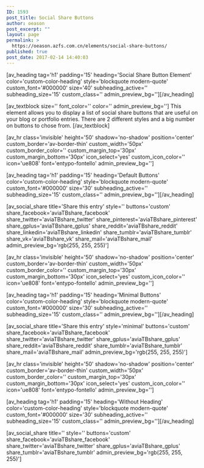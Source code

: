 ```yaml
---
ID: 1593
post_title: Social Share Buttons
author: oeason
post_excerpt: ""
layout: page
permalink: >
  https://oeason.azfs.com.cn/elements/social-share-buttons/
published: true
post_date: 2017-02-14 14:40:03
---
```

[av_heading tag='h1' padding='15' heading='Social Share Button Element' color='custom-color-heading' style='blockquote modern-quote' custom_font='#000000' size='40' subheading_active='' subheading_size='15' custom_class='' admin_preview_bg=''][/av_heading]

[av_textblock size='' font_color='' color='' admin_preview_bg='']
This element allows you to display a list of social share buttons that are useful on your blog or portfolio entries. There are 2 different styles and a big number on buttons to chose from.
[/av_textblock]

[av_hr class='invisible' height='50' shadow='no-shadow' position='center' custom_border='av-border-thin' custom_width='50px' custom_border_color='' custom_margin_top='30px' custom_margin_bottom='30px' icon_select='yes' custom_icon_color='' icon='ue808' font='entypo-fontello' admin_preview_bg='']

[av_heading tag='h1' padding='15' heading='Default Buttons' color='custom-color-heading' style='blockquote modern-quote' custom_font='#000000' size='30' subheading_active='' subheading_size='15' custom_class='' admin_preview_bg=''][/av_heading]

[av_social_share title='Share this entry' style='' buttons='custom' share_facebook='aviaTBshare_facebook' share_twitter='aviaTBshare_twitter' share_pinterest='aviaTBshare_pinterest' share_gplus='aviaTBshare_gplus' share_reddit='aviaTBshare_reddit' share_linkedin='aviaTBshare_linkedin' share_tumblr='aviaTBshare_tumblr' share_vk='aviaTBshare_vk' share_mail='aviaTBshare_mail' admin_preview_bg='rgb(255, 255, 255)']

[av_hr class='invisible' height='50' shadow='no-shadow' position='center' custom_border='av-border-thin' custom_width='50px' custom_border_color='' custom_margin_top='30px' custom_margin_bottom='30px' icon_select='yes' custom_icon_color='' icon='ue808' font='entypo-fontello' admin_preview_bg='']

[av_heading tag='h1' padding='15' heading='Minimal Buttons' color='custom-color-heading' style='blockquote modern-quote' custom_font='#000000' size='30' subheading_active='' subheading_size='15' custom_class='' admin_preview_bg=''][/av_heading]

[av_social_share title='Share this entry' style='minimal' buttons='custom' share_facebook='aviaTBshare_facebook' share_twitter='aviaTBshare_twitter' share_gplus='aviaTBshare_gplus' share_reddit='aviaTBshare_reddit' share_tumblr='aviaTBshare_tumblr' share_mail='aviaTBshare_mail' admin_preview_bg='rgb(255, 255, 255)']

[av_hr class='invisible' height='50' shadow='no-shadow' position='center' custom_border='av-border-thin' custom_width='50px' custom_border_color='' custom_margin_top='30px' custom_margin_bottom='30px' icon_select='yes' custom_icon_color='' icon='ue808' font='entypo-fontello' admin_preview_bg='']

[av_heading tag='h1' padding='15' heading='Without Heading' color='custom-color-heading' style='blockquote modern-quote' custom_font='#000000' size='30' subheading_active='' subheading_size='15' custom_class='' admin_preview_bg=''][/av_heading]

[av_social_share title='' style='' buttons='custom' share_facebook='aviaTBshare_facebook' share_twitter='aviaTBshare_twitter' share_gplus='aviaTBshare_gplus' share_tumblr='aviaTBshare_tumblr' admin_preview_bg='rgb(255, 255, 255)']
